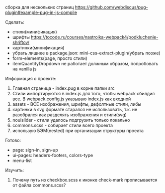 сборка для нескольких страниц https://github.com/webdiscus/pug-plugin#example-pug-in-js-compile

Сделать:

- стили(минификация)
- шрифты https://tocode.ru/courses/nastroika-webpack4/podkluchenie-shriftov/
- картинки(минификация)
- убрать лишнее в package.json: mini-css-extract-plugin(убрать позже)
- form-elements(page, просто стили)
- itemQuantityDropdown не работает должным образом, попробовать на vanilla js

Информация о проекте:

1. Главная страница - index.pug в корне папки src
2. Стили импортируются в index.js для того, чтобы webpack сбилдил все. В webpack.config.js указываю index.js как входной
3. assets - ВСЕ изображения, шрифты, дефолтные стили, либы
4. картинки в svg формате старался не использовать, т.к. не разобрался как разделять изображения и стили(svg)
5. nouislider - стили удалось подгрузить только локально
6. commons.scss - собирает стили всего проекта
7. использую БЭМ(nested) при организации структуры проекта

Готово:

- page: sign-in, sign-up
- ui-pages: headers-footers, colors-type
- menu-list

Изучить:

1. Почему путь из checkbox.scss к иконке check-mark прописывается от файла commons.scss?
